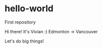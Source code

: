 # hello-world
First repository

Hi there! It's Vivian :)
Edmonton -> Vancouver

Let's do big things!
